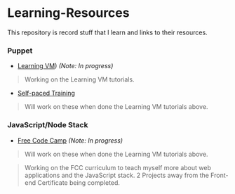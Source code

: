 # Learning-Resources
This repository is record stuff that I learn and links to their resources.

### Puppet
- [Learning VM](https://learn.puppet.com/)) *(Note: In progress)*  
> Working on the Learning VM tutorials.

- [Self-paced Training](https://learn.puppet.com/category/self-paced-training)
>Will work on these when done the Learning VM tutorials above.

### JavaScript/Node Stack
- [Free Code Camp](www.freecodecamp.com) *(Note: In progress)*
>Will work on these when done the Learning VM tutorials above.
 









>Working on the FCC curriculum to teach myself more about web applications and the JavaScript stack.
>2 Projects away from the Front-end Certificate being completed.
